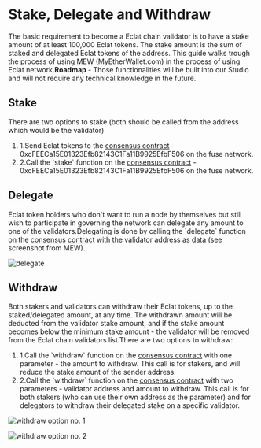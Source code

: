 # Stake, Delegate and Withdraw

The basic requirement to become a Eclat chain validator is to have a stake amount of at least 100,000 Eclat tokens. The stake amount is the sum of staked and delegated Eclat tokens of the address. This guide walks trough the process of using MEW (MyEtherWallet.com) in the process of using Eclat network.**Roadmap** - Those functionalities will be built into our Studio and will not require any technical knowledge in the future.

## Stake <a href="#stake" id="stake"></a>

There are two options to stake (both should be called from the address which would be the validator)

1. 1.Send Eclat tokens to the [consensus contract](https://eclatscan.com/address/0xcFEECa15E01323Efb82143C1Fa11B9925EfbF506) - 0xcFEECa15E01323Efb82143C1Fa11B9925EfbF506 on the fuse network.
2. 2.Call the \`stake\` function on the [consensus contract](https://eclatscan.com/address/0xcFEECa15E01323Efb82143C1Fa11B9925EfbF506) - 0xcFEECa15E01323Efb82143C1Fa11B9925EfbF506 on the fuse network.

## Delegate <a href="#delegate" id="delegate"></a>

Eclat token holders who don't want to run a node by themselves but still wish to participate in governing the network can delegate any amount to one of the validators.Delegating is done by calling the \`delegate\` function on the [consensus contract](https://eclatscan.com/address/0xcFEECa15E01323Efb82143C1Fa11B9925EfbF506) with the validator address as data (see screenshot from MEW).

![delegate](https://3886961007-files.gitbook.io/\~/files/v0/b/gitbook-x-prod.appspot.com/o/spaces%2F-MQROvzQPC4eD8u5AQhv%2Fuploads%2FfW2bi43f3TMgmwzi7wSZ%2Fimage.png?alt=media\&token=f30eb8a1-ff40-4f1e-9f73-89466ea2c83e)

## Withdraw <a href="#withdraw" id="withdraw"></a>

Both stakers and validators can withdraw their Eclat tokens, up to the staked/delegated amount, at any time. The withdrawn amount will be deducted from the validator stake amount, and if the stake amount becomes below the minimum stake amount - the validator will be removed from the Eclat chain validators list.There are two options to withdraw:

1. 1.Call the \`withdraw\` function on the [consensus contract](https://eclatscan.com/address/0xcFEECa15E01323Efb82143C1Fa11B9925EfbF506) with one parameter - the amount to withdraw. This call is for stakers, and will reduce the stake amount of the sender address.
2. 2.Call the \`withdraw\` function on the [consensus contract](https://eclatscan.com/address/0xcFEECa15E01323Efb82143C1Fa11B9925EfbF506) with two parameters - validator address and amount to withdraw. This call is for both stakers (who can use their own address as the parameter) and for delegators to withdraw their delegated stake on a specific validator.

![withdraw option no. 1](https://3886961007-files.gitbook.io/\~/files/v0/b/gitbook-x-prod.appspot.com/o/spaces%2F-MQROvzQPC4eD8u5AQhv%2Fuploads%2FyBpFV4W9N9vgpGyFEr76%2Fimage.png?alt=media\&token=0f715110-4b8d-4a35-81a6-93383d903f42)

![withdraw option no. 2](https://3886961007-files.gitbook.io/\~/files/v0/b/gitbook-x-prod.appspot.com/o/spaces%2F-MQROvzQPC4eD8u5AQhv%2Fuploads%2FTGmteQzEhEXuDVbibfVt%2Fimage.png?alt=media\&token=84a4f2a6-3c5e-41d7-b427-a845db9f82d2)
